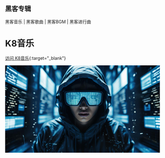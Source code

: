 ## 黑客专辑

黑客音乐 | 黑客歌曲 | 黑客BGM | 黑客进行曲

# K8音乐
[访问 K8音乐](https://k8music.github.io){:target="_blank"}

![K8音乐专辑封面](k8music.jpeg)
